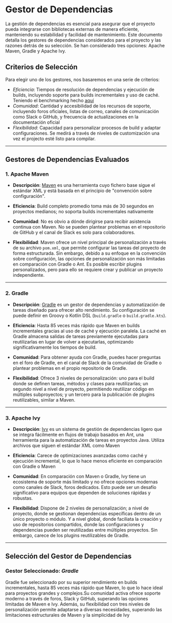 # Gestor de Dependencias

La gestión de dependencias es esencial para asegurar que el proyecto pueda integrarse con bibliotecas externas de manera eficiente, manteniendo su estabilidad y facilidad de mantenimiento. Este documento detalla los gestores de dependencias considerados para el proyecto y las razones detrás de su selección. Se han considerado tres opciones: Apache Maven, Gradle y Apache Ivy.

## Criterios de Selección

Para elegir uno de los gestores, nos basaremos en una serie de criterios:

- *Eficiencia*: Tiempos de resolución de dependencias y ejecución de builds, incluyendo soporte para builds incrementales y uso de caché. Teniendo el benchmarking hecho [aquí](https://tomgregory.com/gradle/maven-vs-gradle-comparison/#Maven_vs_Gradle_performance_comparison)
- *Comunidad*: Cantidad y accesibilidad de los recursos de soporte, incluyendo foros oficiales, listas de correo, canales de comunicación como Slack o GitHub, y frecuencia de actualizaciones en la documentación oficial
- *Flexibilidad*:  Capacidad para personalizar procesos de build y adaptar configuraciones. Se medirá a través de niveles de customización una vez el projecto esté listo para compilar.

---

## Gestores de Dependencias Evaluados

### 1. Apache Maven

- **Descripción**: [Maven](https://maven.apache.org/) es una herramienta cuyo fichero base sigue el estándar XML y está basada en el principio de "convención sobre configuración".

- **Eficiencia**: Build completo promedio toma más de 30 segundos en proyectos medianos; no soporta builds incrementales nativamente 
- **Comunidad**: No es obvio a dónde dirigirse para recibir asistencia continua con Maven. No se pueden plantear problemas en el repositorio de GitHub y el canal de Slack es solo para colaboradores.
- **Flexibilidad**: Maven ofrece un nivel principal de personalización a través de su archivo `pom.xml`, que permite configurar las tareas del proyecto de forma estructurada. Sin embargo, debido a su enfoque en la convención sobre configuración, las opciones de personalización son más limitadas en comparación con Gradle o Ant. Es posible escribir plugins personalizados, pero para ello se requiere crear y publicar un proyecto independiente.

---

### 2. Gradle

- **Descripción**: [Gradle](https://gradle.org/) es un gestor de dependencias y automatización de tareas diseñado para ofrecer alto rendimiento. Su configuración se puede definir en Groovy o Kotlin DSL (`build.gradle` o `build.gradle.kts`).

- **Eficiencia**: Hasta 85 veces más rápido que Maven en builds incrementales gracias al uso de caché y ejecución paralela. La caché en Gradle almacena salidas de tareas previamente ejecutadas para reutilizarlas en lugar de volver a ejecutarlas, optimizando significativamente los tiempos de build.
- **Comunidad**: Para obtener ayuda con Gradle, puedes hacer preguntas en el foro de Gradle, en el canal de Slack de la comunidad de Gradle o plantear problemas en el propio repositorio de Gradle. 
- **Flexibilidad**: Ofrece 3 niveles de personalización: uno para el build donde se definen tareas, métodos y clases para reutilizarlas; un segundo nivel a nivel de proyecto, permitiendo reutilizar código en múltiples subproyectos; y un tercero para la publicación de plugins reutilizables, similar a Maven.

---

### 3. Apache Ivy

- **Descripción**: [Ivy](https://ant.apache.org/ivy/) es un sistema de gestión de dependencias ligero que se integra fácilmente en flujos de trabajo basados en Ant, una herramienta para la automatización de tareas en proyectos Java. Utiliza archivos que siguen el estándar XML como Maven

- **Eficiencia**: Carece de optimizaciones avanzadas como caché y ejecución incremental, lo que lo hace menos eficiente en comparación con Gradle o Maven
- **Comunidad**: En comparación con Maven o Gradle, Ivy tiene un ecosistema de soporte más limitado y no ofrece opciones modernas como canales de Slack, foros dedicados. Esto puede ser un desafío significativo para equipos que dependen de soluciones rápidas y robustas.
- **Flexibilidad**: Dispone de 2 niveles de personalización; a nivel de proyecto, donde se gestionan dependencias específicas dentro de un único proyecto o módulo. Y a nivel global, donde faciliata la creación y uso de repositorios compartidos, donde las configuraciones y dependencias pueden ser reutilizadas entre múltiples proyectos. Sin embargo, carece de los plugins reutilizables de Gradle.

---

## Selección del Gestor de Dependencias

### Gestor Seleccionado: *Gradle*

Gradle fue seleccionado por su superior rendimiento en builds incrementales, hasta 85 veces más rápido que Maven, lo que lo hace ideal para proyectos grandes y complejos​.Su comunidad activa ofrece soporte moderno a través de foros, Slack y GitHub, superando las opciones limitadas de Maven e Ivy​. Además, su flexibilidad con tres niveles de personalización permite adaptarse a diversas necesidades, superando las limitaciones estructurales de Maven y la simplicidad de Ivy